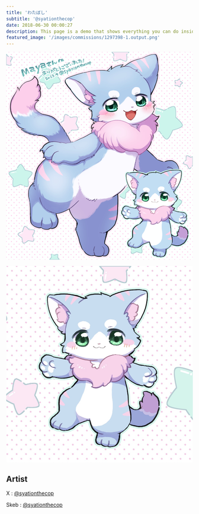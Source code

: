 ```yaml
---
title: 'わたぼし'
subtitle: '@syationthecop'
date: 2018-06-30 00:00:27
description: This page is a demo that shows everything you can do inside portfolio and blog posts.
featured_image: '/images/commissions/1297398-1.output.png'
---
```


![](/images/commissions/1297398-1.output.png)

![](/images/commissions/1297398-3.output.png)

## Artist

X : [@syationthecop](https://twitter.com/syationthecop)

Skeb : [@syationthecop](https://skeb.jp/@syationthecop)
